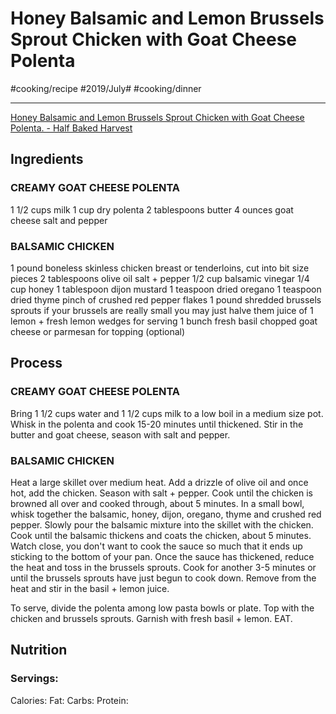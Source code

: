 # Honey Balsamic and Lemon Brussels Sprout Chicken with Goat Cheese Polenta
#cooking/recipe #2019/July# #cooking/dinner
- - - -
[Honey Balsamic and Lemon Brussels Sprout Chicken with Goat Cheese Polenta. - Half Baked Harvest](https://www.halfbakedharvest.com/honey-balsamic-and-lemon-brussels-sprout-chicken-with-goat-cheese-polenta/)

## Ingredients
### CREAMY GOAT CHEESE POLENTA
1 1/2 cups milk
1 cup dry polenta
2 tablespoons butter
4 ounces goat cheese
salt and pepper

### BALSAMIC CHICKEN
1 pound boneless skinless chicken breast or tenderloins, cut into bit size pieces
2 tablespoons olive oil
salt + pepper
1/2 cup balsamic vinegar
1/4 cup honey
1 tablespoon dijon mustard
1 teaspoon dried oregano
1 teaspoon dried thyme
pinch of crushed red pepper flakes
1 pound shredded brussels sprouts if your brussels are really small you may just halve them
juice of 1 lemon + fresh lemon wedges for serving
1 bunch fresh basil chopped
goat cheese or parmesan for topping (optional)

## Process
### CREAMY GOAT CHEESE POLENTA
Bring 1 1/2 cups water and 1 1/2 cups milk to a low boil in a medium size pot. Whisk in the polenta and cook 15-20 minutes until thickened. Stir in the butter and goat cheese, season with salt and pepper.

### BALSAMIC CHICKEN
Heat a large skillet over medium heat. Add a drizzle of olive oil and once hot, add the chicken. Season with salt + pepper. Cook until the chicken is browned all over and cooked through, about 5 minutes. In a small bowl, whisk together the balsamic, honey, dijon, oregano, thyme and crushed red pepper. Slowly pour the balsamic mixture into the skillet with the chicken. Cook until the balsamic thickens and coats the chicken, about 5 minutes. Watch close, you don't want to cook the sauce so much that it ends up sticking to the bottom of your pan. Once the sauce has thickened, reduce the heat and toss in the brussels sprouts. Cook for another 3-5 minutes or until the brussels sprouts have just begun to cook down. Remove from the heat and stir in the basil + lemon juice.

To serve, divide the polenta among low pasta bowls or plate. Top with the chicken and brussels sprouts. Garnish with fresh basil + lemon. EAT.

## Nutrition
### Servings:
Calories: 
Fat: 
Carbs: 
Protein: 